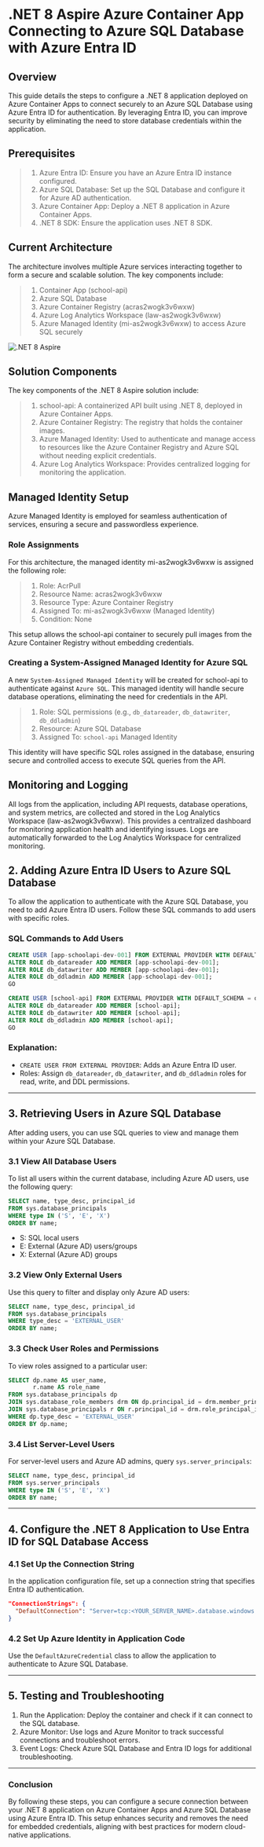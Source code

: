 # .NET 8 Aspire Azure Container App Connecting to Azure SQL Database with Azure Entra ID

## Overview

This guide details the steps to configure a .NET 8 application deployed on Azure Container Apps to connect securely to an Azure SQL Database using Azure Entra ID for authentication. By leveraging Entra ID, you can improve security by eliminating the need to store database credentials within the application.

## Prerequisites

> 1. Azure Entra ID: Ensure you have an Azure Entra ID instance configured.
> 1. Azure SQL Database: Set up the SQL Database and configure it for Azure AD authentication.
> 1. Azure Container App: Deploy a .NET 8 application in Azure Container Apps.
> 1. .NET 8 SDK: Ensure the application uses .NET 8 SDK.

## Current Architecture

The architecture involves multiple Azure services interacting together to form a secure and scalable solution. The key components include:

> 1. Container App (school-api)
> 1. Azure SQL Database
> 1. Azure Container Registry (acras2wogk3v6wxw)
> 1. Azure Log Analytics Workspace (law-as2wogk3v6wxw)
> 1. Azure Managed Identity (mi-as2wogk3v6wxw) to access Azure SQL securely

![.NET 8 Aspire](images/rg-aspire-dev-002.PNG)

## Solution Components

The key components of the .NET 8 Aspire solution include:

> 1. school-api: A containerized API built using .NET 8, deployed in Azure Container Apps.
> 1. Azure Container Registry: The registry that holds the container images.
> 1. Azure Managed Identity: Used to authenticate and manage access to resources like the Azure Container Registry and Azure SQL without needing explicit credentials.
> 1. Azure Log Analytics Workspace: Provides centralized logging for monitoring the application.

## Managed Identity Setup

Azure Managed Identity is employed for seamless authentication of services, ensuring a secure and passwordless experience.

### Role Assignments

For this architecture, the managed identity mi-as2wogk3v6wxw is assigned the following role:

> 1. Role: AcrPull
> 1. Resource Name: acras2wogk3v6wxw
> 1. Resource Type: Azure Container Registry
> 1. Assigned To: mi-as2wogk3v6wxw (Managed Identity)
> 1. Condition: None

This setup allows the school-api container to securely pull images from the Azure Container Registry without embedding credentials.

### Creating a System-Assigned Managed Identity for Azure SQL

A new `System-Assigned Managed Identity` will be created for school-api to authenticate against `Azure SQL`. This managed identity will handle secure database operations, eliminating the need for credentials in the API.

> 1. Role: SQL permissions (e.g., `db_datareader`, `db_datawriter`, `db_ddladmin`)
> 1. Resource: Azure SQL Database
> 1. Assigned To: `school-api` Managed Identity

This identity will have specific SQL roles assigned in the database, ensuring secure and controlled access to execute SQL queries from the API.

## Monitoring and Logging

All logs from the application, including API requests, database operations, and system metrics, are collected and stored in the Log Analytics Workspace (law-as2wogk3v6wxw). This provides a centralized dashboard for monitoring application health and identifying issues. Logs are automatically forwarded to the Log Analytics Workspace for centralized monitoring.

## 2. Adding Azure Entra ID Users to Azure SQL Database

To allow the application to authenticate with the Azure SQL Database, you need to add Azure Entra ID users. Follow these SQL commands to add users with specific roles.

### SQL Commands to Add Users

```sql
CREATE USER [app-schoolapi-dev-001] FROM EXTERNAL PROVIDER WITH DEFAULT_SCHEMA = dbo;
ALTER ROLE db_datareader ADD MEMBER [app-schoolapi-dev-001];
ALTER ROLE db_datawriter ADD MEMBER [app-schoolapi-dev-001];
ALTER ROLE db_ddladmin ADD MEMBER [app-schoolapi-dev-001];
GO

CREATE USER [school-api] FROM EXTERNAL PROVIDER WITH DEFAULT_SCHEMA = dbo;
ALTER ROLE db_datareader ADD MEMBER [school-api];
ALTER ROLE db_datawriter ADD MEMBER [school-api];
ALTER ROLE db_ddladmin ADD MEMBER [school-api];
GO
```

### Explanation:

- `CREATE USER FROM EXTERNAL PROVIDER`: Adds an Azure Entra ID user.
- Roles: Assign `db_datareader`, `db_datawriter`, and `db_ddladmin` roles for read, write, and DDL permissions.

---

## 3. Retrieving Users in Azure SQL Database

After adding users, you can use SQL queries to view and manage them within your Azure SQL Database.

### 3.1 View All Database Users

To list all users within the current database, including Azure AD users, use the following query:

```sql
SELECT name, type_desc, principal_id
FROM sys.database_principals
WHERE type IN ('S', 'E', 'X')
ORDER BY name;
```

- S: SQL local users
- E: External (Azure AD) users/groups
- X: External (Azure AD) groups

### 3.2 View Only External Users

Use this query to filter and display only Azure AD users:

```sql
SELECT name, type_desc, principal_id
FROM sys.database_principals
WHERE type_desc = 'EXTERNAL_USER'
ORDER BY name;
```

### 3.3 Check User Roles and Permissions

To view roles assigned to a particular user:

```sql
SELECT dp.name AS user_name,
       r.name AS role_name
FROM sys.database_principals dp
JOIN sys.database_role_members drm ON dp.principal_id = drm.member_principal_id
JOIN sys.database_principals r ON r.principal_id = drm.role_principal_id
WHERE dp.type_desc = 'EXTERNAL_USER'
ORDER BY dp.name;
```

### 3.4 List Server-Level Users

For server-level users and Azure AD admins, query `sys.server_principals`:

```sql
SELECT name, type_desc, principal_id
FROM sys.server_principals
WHERE type IN ('S', 'E', 'X')
ORDER BY name;
```

---

## 4. Configure the .NET 8 Application to Use Entra ID for SQL Database Access

### 4.1 Set Up the Connection String

In the application configuration file, set up a connection string that specifies Entra ID authentication.

```json
"ConnectionStrings": {
  "DefaultConnection": "Server=tcp:<YOUR_SERVER_NAME>.database.windows.net,1433;Database=<YOUR_DATABASE_NAME>;Authentication=Active Directory Default"
}
```

### 4.2 Set Up Azure Identity in Application Code

Use the `DefaultAzureCredential` class to allow the application to authenticate to Azure SQL Database.

---

## 5. Testing and Troubleshooting

1. Run the Application: Deploy the container and check if it can connect to the SQL database.
2. Azure Monitor: Use logs and Azure Monitor to track successful connections and troubleshoot errors.
3. Event Logs: Check Azure SQL Database and Entra ID logs for additional troubleshooting.

---

### Conclusion

By following these steps, you can configure a secure connection between your .NET 8 application on Azure Container Apps and Azure SQL Database using Azure Entra ID. This setup enhances security and removes the need for embedded credentials, aligning with best practices for modern cloud-native applications.

